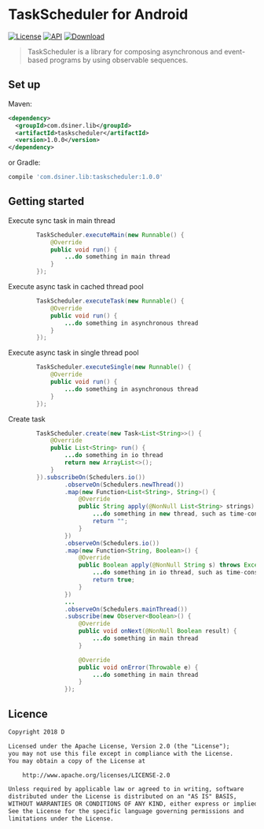 # TaskScheduler for Android

[![License](https://img.shields.io/badge/license-Apache%202-green.svg)](https://www.apache.org/licenses/LICENSE-2.0)
[![API](https://img.shields.io/badge/API-9%2B-green.svg?style=flat)](https://android-arsenal.com/api?level=9)
[![Download](https://api.bintray.com/packages/dsiner/maven/taskscheduler/images/download.svg) ](https://bintray.com/dsiner/maven/taskscheduler/_latestVersion)

> TaskScheduler is a library for composing asynchronous and event-based programs by using observable sequences.

## Set up
Maven:
```xml
<dependency>
  <groupId>com.dsiner.lib</groupId>
  <artifactId>taskscheduler</artifactId>
  <version>1.0.0</version>
</dependency>
```
or Gradle:
```groovy
compile 'com.dsiner.lib:taskscheduler:1.0.0'
```

## Getting started

Execute sync task in main thread

```java
        TaskScheduler.executeMain(new Runnable() {
            @Override
            public void run() {
                ...do something in main thread
            }
        });
```

Execute async task in cached thread pool

```java
        TaskScheduler.executeTask(new Runnable() {
            @Override
            public void run() {
                ...do something in asynchronous thread
            }
        });
```

Execute async task in single thread pool

```java
        TaskScheduler.executeSingle(new Runnable() {
            @Override
            public void run() {
                ...do something in asynchronous thread
            }
        });
```

Create task

```java
        TaskScheduler.create(new Task<List<String>>() {
            @Override
            public List<String> run() {
                ...do something in io thread
                return new ArrayList<>();
            }
        }).subscribeOn(Schedulers.io())
                .observeOn(Schedulers.newThread())
                .map(new Function<List<String>, String>() {
                    @Override
                    public String apply(@NonNull List<String> strings) throws Exception {
                        ...do something in new thread, such as time-consuming, map conversion, etc.
                        return "";
                    }
                })
                .observeOn(Schedulers.io())
                .map(new Function<String, Boolean>() {
                    @Override
                    public Boolean apply(@NonNull String s) throws Exception {
                        ...do something in io thread, such as time-consuming, map conversion, etc.
                        return true;
                    }
                })
                ...
                .observeOn(Schedulers.mainThread())
                .subscribe(new Observer<Boolean>() {
                    @Override
                    public void onNext(@NonNull Boolean result) {
                        ...do something in main thread
                    }

                    @Override
                    public void onError(Throwable e) {
                        ...do something in main thread
                    }
                });
```

## Licence

```txt
Copyright 2018 D

Licensed under the Apache License, Version 2.0 (the "License");
you may not use this file except in compliance with the License.
You may obtain a copy of the License at

    http://www.apache.org/licenses/LICENSE-2.0

Unless required by applicable law or agreed to in writing, software
distributed under the License is distributed on an "AS IS" BASIS,
WITHOUT WARRANTIES OR CONDITIONS OF ANY KIND, either express or implied.
See the License for the specific language governing permissions and
limitations under the License.
```
